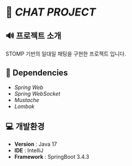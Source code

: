 # 💬 ***CHAT PROJECT***

## 🔊 프로젝트 소개
STOMP 기반의 일대일 채팅을 구현한 프로젝트 입니다.

## 🎨 Dependencies
- *Spring Web*
- *Spring WebSocket*
- *Mustache*
- *Lombok*


## 💻 개발환경
- **Version** : Java 17
- **IDE** : IntelliJ
- **Framework** : SpringBoot 3.4.3
